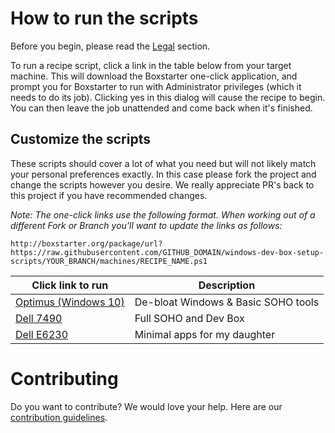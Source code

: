 # How to run the scripts
Before you begin, please read the [Legal](#Legal) section.

To run a recipe script, click a link in the table below from your target machine. This will download the Boxstarter one-click application, and prompt you for Boxstarter to run with Administrator privileges (which it needs to do its job). Clicking yes in this dialog will cause the recipe to begin. You can then leave the job unattended and come back when it's finished.

## Customize the scripts
These scripts should cover a lot of what you need but will not likely match your personal preferences exactly. In this case please fork the project and change the scripts however you desire. We really appreciate PR's back to this project if you have recommended changes.

*Note: The one-click links use the following format.  When working out of a different Fork or Branch you'll want to update the links as follows:*

`http://boxstarter.org/package/url?https://raw.githubusercontent.com/GITHUB_DOMAIN/windows-dev-box-setup-scripts/YOUR_BRANCH/machines/RECIPE_NAME.ps1
`

|Click link to run  |Description  |
|---------|---------|
|<a href='http://boxstarter.org/package/url?https://raw.githubusercontent.com/neilkidd/windows-dev-box-setup-scripts/master/machines/optimus_bootstrap.ps1'>Optimus (Windows 10)</a>     | De-bloat Windows & Basic SOHO tools |
|<a href='http://boxstarter.org/package/url?https://raw.githubusercontent.com/neilkidd/windows-dev-box-setup-scripts/master/machines/7490_bootstrap.ps1'>Dell 7490     | Full SOHO and Dev Box |
|<a href='http://boxstarter.org/package/url?https://raw.githubusercontent.com/neilkidd/windows-dev-box-setup-scripts/master/machines/e6230_bootstrap.ps1'>Dell E6230     | Minimal apps for my daughter|

# Contributing
Do you want to contribute? We would love your help. Here are our <a href="CONTRIBUTING.md">contribution guidelines</a>.
